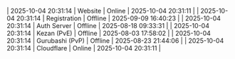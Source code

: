 | 2025-10-04 20:31:14 | Website | Online | 2025-10-04 20:31:11 |
| 2025-10-04 20:31:14 | Registration | Offline | 2025-09-09 16:40:23 |
| 2025-10-04 20:31:14 | Auth Server | Offline | 2025-08-18 09:33:31 |
| 2025-10-04 20:31:14 | Kezan (PvE) | Offline | 2025-08-03 17:58:02 |
| 2025-10-04 20:31:14 | Gurubashi (PvP) | Offline | 2025-08-23 21:44:06 |
| 2025-10-04 20:31:14 | Cloudflare | Online | 2025-10-04 20:31:11 |
